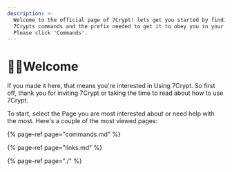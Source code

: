 ```yaml
---
description: >-
  Welcome to the official page of 7Crypt! lets get you started by finding all of
  7Crypts commands and the prefix needed to get it to obey you in your server!
  Please click 'Commands'.
---
```


# 🐱‍💻Welcome

If you made it here, that means you're interested in Using 7Crypt. So first off, thank you for inviting 7Crypt or taking the time to read about how to use 7Crypt.  
  
To start, select the Page you are most interested about or need help with the most. Here's a couple of the most viewed pages:

{% page-ref page="commands.md" %}

{% page-ref page="links.md" %}

{% page-ref page="./" %}

